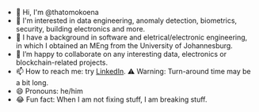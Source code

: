 - 👋 Hi, I'm @thatomokoena
- 👀 I'm interested in data engineering, anomaly detection, biometrics, security, building electronics and more. 
- 🌱 I have a background in software and eletrical/electronic engineering, in which I obtained an MEng from the University of Johannesburg.
- 👯 I’m happy to collaborate on any interesting data, electronics or blockchain-related projects. 
- 📫 How to reach me: try [LinkedIn](www.linkedin.com/in/thatonthomokoena). ⚠️ Warning: Turn-around time may be a bit long.
- 😄 Pronouns: he/him
- 😂 Fun fact: When I am not fixing stuff, I am breaking stuff.

<!--
**thatomokoena/thatomokoena** is a ✨ _special_ ✨ repository because its `README.md` (this file) appears on your GitHub profile.
-->
